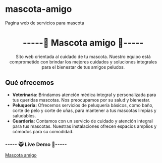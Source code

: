 # mascota-amigo
Pagina web de servicios para mascota
<h1 align="center"> -----🐾 Mascota amigo 🐾----- </h1>
<p align="center">Sito web orientada al cuidado de tu mascota. Nuestro equipo está comprometido con brindar los mejores cuidados y soluciones integrales para el bienestar de tus amigos peludos.</p>

<h2>Qué ofrecemos</h2>

<ul>
  <li><strong>Veterinaria:</strong> Brindamos atención médica integral y personalizada para tus queridas mascotas. Nos preocupamos por su salud y bienestar.</li>
  <li><strong>Peluquería:</strong> Ofrecemos servicios de peluquería básicos, como baño, corte de pelo y corte de uñas, para mantener a tus mascotas limpias y saludables.</li>
  <li><strong>Guardería:</strong> Contamos con un servicio de cuidado y atención integral para tus mascotas. Nuestras instalaciones ofrecen espacios amplios y cómodos para su comodidad.</li>
</ul>


<h3> ----- 😺 Live Demo 🐶----- </h3>

[Mascota amigo ](https://jannaca.github.io/mascota-amigo/)
